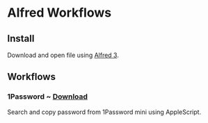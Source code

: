 # Alfred Workflows

## Install

Download and open file using [Alfred 3](https://www.alfredapp.com/).

## Workflows

### 1Password ~ [Download](https://raw.githubusercontent.com/muyexi/alfred-workflows/master/1Password/1Password.alfredworkflow)
Search and copy password from 1Password mini using AppleScript.
